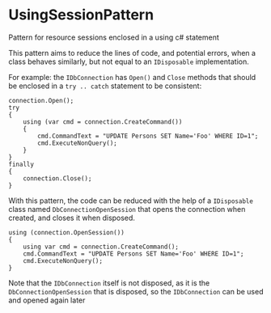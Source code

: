# UsingSessionPattern
Pattern for resource sessions enclosed in a using c# statement

This pattern aims to reduce the lines of code, and potential errors, when a class behaves similarly, but not equal to an `IDisposable` implementation.

For example: the `IDbConnection` has `Open()` and `Close` methods that should be enclosed in a `try .. catch` statement to be consistent:

````
connection.Open();
try
{
	using (var cmd = connection.CreateCommand())
	{
		cmd.CommandText = "UPDATE Persons SET Name='Foo' WHERE ID=1";
		cmd.ExecuteNonQuery();
	}
}
finally
{
	connection.Close();
}
````

With this pattern, the code can be reduced with the help of a `IDisposable` class named `DbConnectionOpenSession` that opens the connection when created, and closes it when disposed.

````
using (connection.OpenSession())
{
	using var cmd = connection.CreateCommand();
	cmd.CommandText = "UPDATE Persons SET Name='Foo' WHERE ID=1";
	cmd.ExecuteNonQuery();
}
````

Note that the `IDbConnection` itself is not disposed, as it is the `DbConnectionOpenSession` that is disposed, so the `IDbConnection` can be used and opened again later
